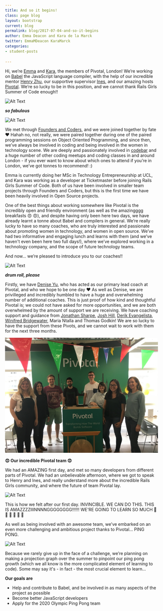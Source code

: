 ```yaml
---
title: And so it begins!
class: page blog
layout: bootstrap
current: blog
permalink: blog/2017-07-04-and-so-it-begins
author: Emma Deacon and Kara de la Marck
twitter: EmmaMDeacon KaraMarck
categories:
- student-posts

---
```




Hi, we’re [Emma](https://twitter.com/EmmaMDeacon) and [Kara](https://twitter.com/KaraMarck), the members of Pivotal, London! We’re working on [Babel](https://github.com/babel/babel) the JavaScript language compiler, with the help of our incredible mentor [Henry Zhu](https://twitter.com/left_pad), our supportive supervisor [Ines](https://twitter.com/ines_opcoelho), and our amazing hosts [Pivotal](https://twitter.com/pivotal). We’re so lucky to be in this position, and we cannot thank Rails Girls Summer of Code enough!!

![Alt Text](https://media.giphy.com/media/k3kqJ2d8cUvSM/giphy.gif)

***so fabulous***

![Alt Text](https://media.giphy.com/media/y4PQTcLTYJwOI/giphy.gif)

We met through [Founders and Coders](https://twitter.com/founderscoders), and we were joined together by fate ❤️ Hahah no, not really, we were paired together during one of the paired programming sessions on Object Oriented Programming, and since then, we’ve always be involved in coding and being involved in the women in technology scene. We are deeply and passionately involved in [codebar](https://twitter.com/codebar?lang=en-gb) and a huge number of other coding meetups and coding classes in and around London - if you ever want to know about which ones to attend if you’re in London, we’ve got tonnes to recommend! :)

Emma is currently doing her MSc in Technology Entrepreneurship at UCL, and Kara was working as a developer at Ticketmaster before joining Rails Girls Summer of Code. Both of us have been involved in smaller team projects through Founders and Coders, but this is the first time we have been heavily involved in Open Source projects.

One of the best things about working somewhere like Pivotal is the incredibly open and friendly environment (as well as the amazingggg breakfasts 😍 😍), and despite having only been here two days, we have already learnt a tonne about Babel and compilers in general. We’re really lucky to have so many coaches, who are truly interested and passionate about promoting women in technology, and women in open source. We’ve had two informative and engaging lunch and learns with them (and we’ve haven't even been here two full days!), where we’ve explored working in a technology company, and the scope of future technology teams.  

And now... we’re pleased to introduce you to our coaches!!

![Alt Text](https://media.giphy.com/media/MJVEi3fmDjd1S/giphy.gif)

***drum roll, please***

Firstly, we have [Denise Yu](https://twitter.com/deniseyu21), who has acted as our primary lead coach at Pivotal, and who we hope to be one day ❤️ As well as Denise, we are privilleged and incredibly humbled to have a huge and overwhelming number of additional coaches. This is just proof of how kind and thoughtful Pivotal is; we could not have asked for more opportunities, and we are both overwhelmed by the amount of support we are receiving. We have coaching support and guidance from [Jonathan Sharpe](https://twitter.com/jonrsharpe), [Josh Hill](https://twitter.com/jamesjoshuahill), [Derik Evangelista](@kirederik), [Winifred Bridgewater](@thepreviewmode), Maria Ntalla and Thomas Godkin! We are so lucky to have the support from these Pivots, and we cannot wait to work with them for the next three months.

![Alt Text](../../img/blog/2017/2017-07-04-and-so-it-begins.jpg)

**😍 Our incredible Pivotal team 😍**

We had an AMAZING first day, and met so many developers from different parts of Pivotal. We had an unbelievable afternoon, where we got to speak to Henry and Ines, and really understand more about the incredible Rails Girls community, and where the future of team Pivotal lay.

![Alt Text](https://media.giphy.com/media/1PMVNNKVIL8Ig/giphy.gif)

This is how we felt after our first day. INVINCIBLE. WE CAN DO THIS. THIS IS AMAZZZZIIINNNNGGGGGGGG!!!!!! WE'RE GOING TO LEARN SO MUCH 🦄 🦄 🎊 🎊 🎉 🎉

As well as being involved with an awesome team, we’ve embarked on an even more challenging and ambitious project thanks to Pivotal… PING PONG.

![Alt Text](https://media.giphy.com/media/kpy18R3NVSLy8/giphy.gif)

Because we rarely give up in the face of a challenge, we’re planning on making a projection graph over the summer to pinpoint our ping pong growth (which we all know is the more complicated element of learning to code). Some may say it's - in fact - the most crucial element to learn...

**Our goals are**
* Help and contribute to Babel, and be involved in as many aspects of the project as possible
* Become better JavaScript developers
* Apply for the 2020 Olympic Ping Pong team
